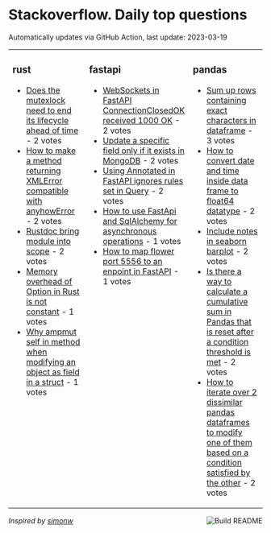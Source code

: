 # Stackoverflow. Daily top questions 

Automatically updates via GitHub Action, last update: <!-- date starts -->2023-03-19<!-- date ends -->


<table><tr><td valign="top" width="33%">

### rust
<!-- rust starts -->
* [Does the mutexlock need to end its lifecycle ahead of time](https://stackoverflow.com/questions/75782950/does-the-mutex-lock-need-to-end-its-lifecycle-ahead-of-time) - 2 votes
* [How to make a method returning XMLError compatible with anyhowError](https://stackoverflow.com/questions/75779835/how-to-make-a-method-returning-xmlerror-compatible-with-anyhowerror) - 2 votes
* [Rustdoc bring module into scope](https://stackoverflow.com/questions/75782628/rustdoc-bring-module-into-scope) - 2 votes
* [Memory overhead of Option in Rust is not constant](https://stackoverflow.com/questions/75783158/memory-overhead-of-option-in-rust-is-not-constant) - 1 votes
* [Why ampmut self in method when modifying an object as field in a struct](https://stackoverflow.com/questions/75780784/why-mut-self-in-method-when-modifying-an-object-as-field-in-a-struct) - 1 votes
<!-- rust ends -->
</td><td valign="top" width="34%">


### fastapi
<!-- fastapi starts -->
* [WebSockets in FastAPI  ConnectionClosedOK received 1000 OK](https://stackoverflow.com/questions/75780416/websockets-in-fastapi-connectionclosedok-received-1000-ok) - 2 votes
* [Update a specific field only if it exists in MongoDB](https://stackoverflow.com/questions/75780400/update-a-specific-field-only-if-it-exists-in-mongodb) - 2 votes
* [Using Annotated in FastAPI ignores rules set in Query](https://stackoverflow.com/questions/75776305/using-annotated-in-fastapi-ignores-rules-set-in-query) - 2 votes
* [How to use FastApi and SqlAlchemy for asynchronous operations](https://stackoverflow.com/questions/75781488/how-to-use-fastapi-and-sqlalchemy-for-asynchronous-operations) - 1 votes
* [How to map flower port 5556 to an enpoint in FastAPI](https://stackoverflow.com/questions/75774245/how-to-map-flower-port-5556-to-an-enpoint-in-fastapi) - 1 votes
<!-- fastapi ends -->
</td><td valign="top" width="34%">


### pandas
<!-- pandas starts -->
* [Sum up rows containing exact characters in dataframe](https://stackoverflow.com/questions/75780039/sum-up-rows-containing-exact-characters-in-dataframe) - 3 votes
* [How to convert date and time inside data frame to float64 datatype](https://stackoverflow.com/questions/75773259/how-to-convert-date-and-time-inside-data-frame-to-float64-datatype) - 2 votes
* [Include notes in seaborn barplot](https://stackoverflow.com/questions/75775559/include-notes-in-seaborn-barplot) - 2 votes
* [Is there a way to calculate a cumulative sum in Pandas that is reset after a condition  threshold is met](https://stackoverflow.com/questions/75775275/is-there-a-way-to-calculate-a-cumulative-sum-in-pandas-that-is-reset-after-a-con) - 2 votes
* [How to iterate over 2 dissimilar pandas dataframes to modify one of them based on a condition satisfied by the other](https://stackoverflow.com/questions/75776462/how-to-iterate-over-2-dissimilar-pandas-dataframes-to-modify-one-of-them-based-o) - 2 votes
<!-- pandas ends -->
</td></tr></table>

<a href="https://github.com/hp0404/hp0404/actions"><img src="https://github.com/hp0404/hp0404/workflows/Build%20README/badge.svg" align="right" alt="Build README"></a> <p>*Inspired by  [simonw](https://github.com/simonw/simonw)*</p>
